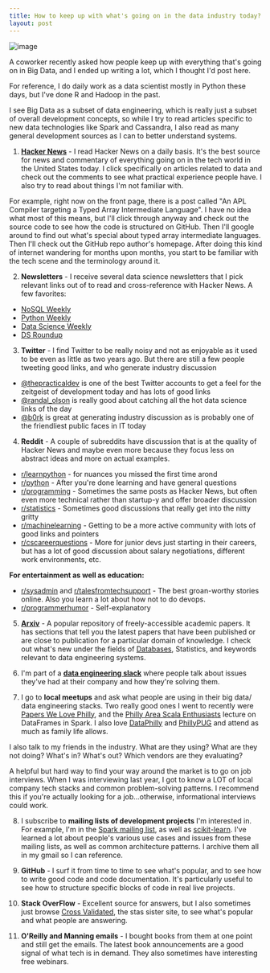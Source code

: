 ```yaml
---
title: How to keep up with what's going on in the data industry today?  
layout: post
---
```


![image](https://raw.githubusercontent.com/veekaybee/veekaybee.github.io/master/images/bowl-glass-and-newspaper.jpg)


A coworker recently asked how people keep up with everything that's going on in Big Data, and I ended up writing a lot, which I thought I'd post here.  

For reference, I do daily work as a data scientist mostly in Python these days, but I've done R and Hadoop in the past. 

I see Big Data as a subset of data engineering, which is really just a subset of overall development concepts, so while I try to read articles specific to new data technologies like Spark and Cassandra, I also read as many general development sources as I can to better understand systems. 

1) **[Hacker News](https://news.ycombinator.com/)** - I read Hacker News on a daily basis. It's the best source for news and commentary of everything going on in the tech world in the United States today.  I click specifically on articles related to data and check out the comments to see what practical experience people have.  I also try to read about things I'm not familiar with. 

For example, right now on the front page, there is a post called "An APL Compiler targeting a Typed Array Intermediate Language". I have no idea what most of this means, but I'll click through anyway and check out the source code to see how the code is structured on GitHub. Then I'll google around to find out what's special about typed array intermediate languages. Then I'll check out the GitHub repo author's homepage. After doing this kind of internet wandering for months upon months, you start to be familiar with the tech scene and the terminology around it. 

2) **Newsletters** - I receive several data science newsletters that I pick relevant links out of to read and cross-reference with Hacker News. A few favorites: 

+ [NoSQL Weekly](http://www.nosqlweekly.com/)
+ [Python Weekly ](http://www.pythonweekly.com/)
+ [Data Science Weekly](http://datascienceweekly.org/)
+ [DS Roundup](https://rjmetrics.com/ds-roundup/)

3) **Twitter** - I find Twitter to be really noisy and not as enjoyable as it used to be even as little as two years ago. But there are still a few people tweeting good links, and who generate industry discussion

+ [@thepracticaldev](https://twitter.com/ThePracticalDev) is one of the best Twitter accounts to get a feel for the zeitgeist of development today and has lots of good links
+ [@randal_olson](https://twitter.com/randal_olson) is really good about catching all the hot data science links of the day 
+ [@b0rk](https://twitter.com/b0rk) is great at generating industry discussion as is probably one of the friendliest public faces in IT today 


4) **Reddit** - A couple of subreddits have discussion that is at the quality of Hacker News and maybe even more because they focus less on abstract ideas and more on actual examples. 

+ [r/learnpython](https://www.reddit.com/r/learnpython/) - for nuances you missed the first time arond
+ [r/python](https://www.reddit.com/r/Python/) - After you're done learning and have general questions
+ [r/programming](https://www.reddit.com/r/programming/) - Sometimes the same posts as Hacker News, but often even more technical rather than startup-y and offer broader discussion
+ [r/statistics](https://www.reddit.com/r/statistics/) - Sometimes good discussions that really get into the nitty gritty
+ [r/machinelearning](https://www.reddit.com/r/MachineLearning/) - Getting to be a more active community with lots of good links and pointers
+ [r/cscareerquestions](https://www.reddit.com/r/cscareerquestions/) - More for junior devs just starting in their careers, but has a lot of good discussion about salary negotiations, different work environments, etc. 

**For entertainment as well as education:**

+ [r/sysadmin](https://www.reddit.com/r/sysadmin/) and [r/talesfromtechsupport](https://www.reddit.com/r/talesfromtechsupport/) - The best groan-worthy stories online. Also you learn a lot about how not to do devops. 
+ [r/programmerhumor](https://www.reddit.com/r/ProgrammerHumor/) - Self-explanatory

5) [**Arxiv**](http://arxiv.org/) - A popular repository of freely-accessible academic papers. It has sections that tell you the latest papers that have been published or are close to publication for a particular domain of knowledge. I check out what's new under the fields of [Databases](http://arxiv.org/list/cs.DB/recent), Statistics, and keywords relevant to data engineering systems.  

6) I'm part of a **[data engineering slack](https://twitter.com/luckymethod/status/621930357873582080)** where people talk about issues they've had at their company and how they're solving them. 

7) I go to **local meetups** and ask what people are using in their big data/ data engineering stacks. Two really good ones I went to recently were [Papers We Love Philly](http://paperswelove.org/), and the [Philly Area Scala Enthusiasts](http://scala-phase.org/) lecture on DataFrames in Spark. I also love [DataPhilly](http://www.meetup.com/DataPhilly/) and [PhillyPUG](http://www.meetup.com/phillypug/) and attend as much as family life allows. 

I also talk to my friends in the industry. What are they using? What are they not doing? What's in? What's out? Which vendors are they evaluating? 

A helpful but hard way to find your way around the market is to go on job interviews. When I was interviewing last year, I got to know a LOT of local company tech stacks and common problem-solving patterns. I recommend this if you're actually looking for a job...otherwise, informational interviews could work. 

8) I subscribe to **mailing lists of development projects** I'm interested in. For example, I'm in the [Spark mailing list](http://spark.apache.org/community.html), as well as [scikit-learn](https://lists.sourceforge.net/lists/listinfo/scikit-learn-general). I've learned a lot about people's various use cases and issues from these mailing lists, as well as common architecture patterns. I archive them all in my gmail so I can reference. 

9) **GitHub** - I surf it from time to time to see what's popular, and to see how to write good code and code documentation. It's particularly useful to see how to structure specific blocks of code in real live projects. 

10) **Stack OverFlow** - Excellent source for answers, but I also sometimes just browse [Cross Validated](http://stats.stackexchange.com/), the stas sister site, to see what's popular and what people are answering. 

11) **O'Reilly and Manning emails** - I bought books from them at one point and still get the emails. The latest book announcements are a good signal of what tech is in demand. They also sometimes have interesting free webinars.  

